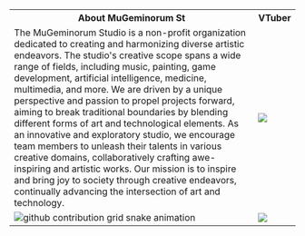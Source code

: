 <table>
    <tr>
        <th width="86%">About MuGeminorum St</th>
        <th width="14%">VTuber</th>
    </tr>
    <tr>
        <td>The MuGeminorum Studio is a non-profit organization dedicated to creating and harmonizing diverse artistic endeavors. The studio's creative scope spans a wide range of fields, including music, painting, game development, artificial intelligence, medicine, multimedia, and more. We are driven by a unique perspective and passion to propel projects forward, aiming to break traditional boundaries by blending different forms of art and technological elements. As an innovative and exploratory studio, we encourage team members to unleash their talents in various creative domains, collaboratively crafting awe-inspiring and artistic works. Our mission is to inspire and bring joy to society through creative endeavors, continually advancing the intersection of art and technology.</td>
        <td><a href="https://space.bilibili.com/30620472" target="_blank"><img src="https://github.com/MuGeminorum/.github/assets/20459298/46248fb4-c985-445e-a5d9-37d56bc098fb"></a></td>
    </tr>
    <tr>
        <td>
            <picture>
                <source media="(prefers-color-scheme: dark)" srcset="https://raw.githubusercontent.com/MuGeminorum/.github/output/github-contribution-grid-snake-dark.svg">
                <source media="(prefers-color-scheme: light)" srcset="https://raw.githubusercontent.com/MuGeminorum/.github/output/github-contribution-grid-snake.svg">
                <img alt="github contribution grid snake animation" src="https://raw.githubusercontent.com/MuGeminorum/.github/output/github-contribution-grid-snake.svg">
            </picture>
        </td>
        <td><a href="https://github.com/duiqt/herta_kuru" target="_blank"><img src="https://github.com/MuGeminorum/MuGeminorum/assets/20459298/7aa69819-64eb-4095-a773-ef0905519c94"></a></td>
    </tr>
</table>
